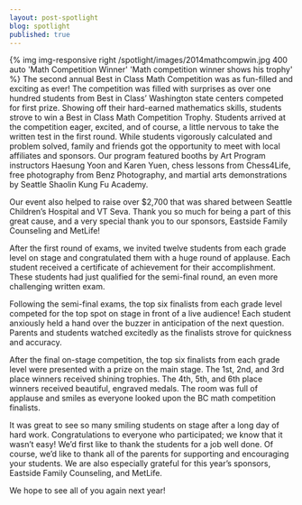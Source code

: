 ```yaml
---
layout: post-spotlight
blog: spotlight
published: true
---
```


{% img img-responsive right /spotlight/images/2014mathcompwin.jpg 400 auto 'Math Competition Winner' 'Math competition winner shows his trophy' %}
The second annual Best in Class Math Competition was as fun-filled and exciting as ever! The competition was filled with surprises as over one hundred students from Best in Class’ Washington state centers competed for first prize. Showing off their hard-earned mathematics skills, students strove to win a Best in Class Math Competition Trophy. Students arrived at the competition eager, excited, and of course, a little nervous to take the written test in the first round. While students vigorously calculated and problem solved, family and friends got the opportunity to meet with local affiliates and sponsors. Our program featured booths by Art Program instructors Haesung Yoon and Karen Yuen, chess lessons from Chess4Life, free photography from Benz Photography, and martial arts demonstrations by Seattle Shaolin Kung Fu Academy.

<!--more-->

Our event also helped to raise over $2,700 that was shared between Seattle Children’s Hospital and VT Seva. Thank you so much for being a part of this great cause, and a very special thank you to our sponsors, Eastside Family Counseling and MetLife!

After the first round of exams, we invited twelve students from each grade level on stage and congratulated them with a huge round of applause. Each student received a certificate of achievement for their accomplishment. These students had just qualified for the semi-final round, an even more challenging written exam.

Following the semi-final exams, the top six finalists from each grade level competed for the top spot on stage in front of a live audience! Each student anxiously held a hand over the buzzer in anticipation of the next question. Parents and students watched excitedly as the finalists strove for quickness and accuracy.

After the final on-stage competition, the top six finalists from each grade level were presented with a prize on the main stage. The 1st, 2nd, and 3rd place winners received shining trophies. The 4th, 5th, and 6th place winners received beautiful, engraved medals. The room was full of applause and smiles as everyone looked upon the BC math competition finalists.

It was great to see so many smiling students on stage after a long day of hard work. Congratulations to everyone who participated; we know that it wasn’t easy! We’d first like to thank the students for a job well done.  Of course, we’d like to thank all of the parents for supporting and encouraging your students.  We are also especially grateful for this year’s sponsors, Eastside Family Counseling, and MetLife. 

We hope to see all of you again next year!